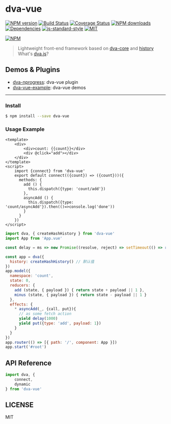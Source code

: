 # dva-vue

[![NPM version](https://img.shields.io/npm/v/dva-vue.svg?style=flat)](https://npmjs.org/package/dva-vue)
[![Build Status](https://img.shields.io/travis/jetsly/dva-vue.svg?style=flat)](https://travis-ci.org/jetsly/dva-vue)
[![Coverage Status](https://img.shields.io/coveralls/jetsly/dva-vue.svg?style=flat)](https://coveralls.io/r/jetsly/dva-vue)
[![NPM downloads](http://img.shields.io/npm/dm/dva-vue.svg?style=flat)](https://npmjs.org/package/dva-vue)
[![Dependencies](https://david-dm.org/jetsly/dva-vue/status.svg)](https://david-dm.org/jetsly/dva-vue)
[![js-standard-style](https://img.shields.io/badge/code%20style-standard-brightgreen.svg)](http://standardjs.com)
[![MIT](https://img.shields.io/dub/l/vibe-d.svg?style=flat-square)](http://opensource.org/licenses/MIT)

[![NPM](https://nodei.co/npm/dva-vue.png?downloads=true&downloadRank=true&stars=true)](https://nodei.co/npm/dva-vue/)

> Lightweight front-end framework based on [dva-core](https://github.com/dvajs/dva/tree/master/packages/dva-core) and [history](https://github.com/ReactTraining/history)    
> What's [dva.js](https://dvajs.com/)? 

## Demos & Plugins

- [dva-nprogress](https://github.com/Jetsly/dva-vue/tree/master/packages/dva-nprogress): dva-vue plugin
- [dva-vue-example](https://github.com/Jetsly/dva-vue/tree/master/packages/dva-vue-example): dva-vue demos

---

### Install

```bash
$ npm install --save dva-vue
```

### Usage Example

```App.vue
<template>
    <div>
        <div>count: {{count}}</div>
        <div @click="add"></div>
    </div>
</template>
<script>
    import {connect} from 'dva-vue'
    export default connect(({count}) => ({count}))({
      methods: {
        add () {
          this.dispatch({type: 'count/add'})
        },
        asyncAdd () {
          this.dispatch({type: 'count/asyncAdd'}).then(()=>console.log('done'))
        }
      } 
    })
</script>
```
```javascript
import dva, { createHashHistory } from 'dva-vue'
import App from 'App.vue'

const delay = ms => new Promise((resolve, reject) => setTimeout(() => resolve(), ms))

const app = dva({
  history: createHashHistory() // 默认值
})
app.model({
  namespace: 'count',
  state: 0,
  reducers: {
    add (state, { payload }) { return state + payload || 1 },
    minus (state, { payload }) { return state - payload || 1 }
  },
  effects: {
    * asyncAdd(_, {call, put}){
      // as some fetch action
      yield delay(1000)
      yield put({type: 'add', payload: 1})
    }
  }
})
app.router(() => [{ path: '/', component: App }])
app.start('#root')
```

## API Reference

```javascript
import dva, { 
    connect,
    dynamic
} from 'dva-vue'
```


## LICENSE

MIT
